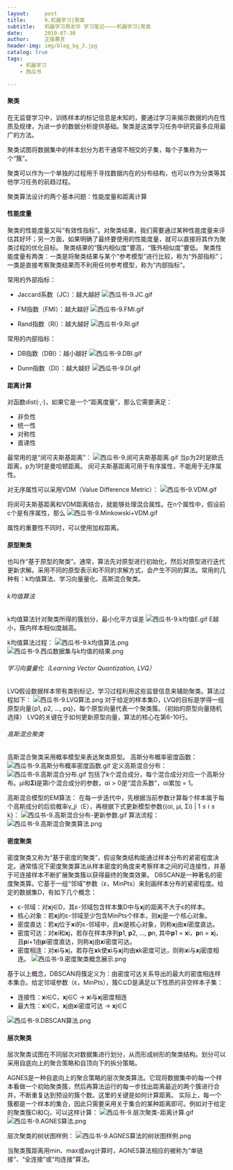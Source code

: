 ```yaml
---
layout:     post
title:      9.机器学习|聚类
subtitle:   机器学习周志华 学习笔记————机器学习|聚类
date:       2019-07-30
author:     正版慕言
header-img: img/blog_bg_3.jpg
catalog: true
tags:
    - 机器学习
    - 西瓜书

---
```


#### 聚类
在无监督学习中，训练样本的标记信息是未知的，要通过学习来揭示数据的内在性质及规律，为进一步的数据分析提供基础。聚类是这类学习任务中研究最多应用最广的方法。

聚类试图将数据集中的样本划分为若干通常不相交的子集，每个子集称为一个“簇”。

聚类可以作为一个单独的过程用于寻找数据内在的分布结构，也可以作为分类等其他学习任务的前趋过程。

聚类算法设计的两个基本问题：性能度量和距离计算

#### 性能度量
聚类的性能度量又叫“有效性指标”。对聚类结果，我们需要通过某种性能度量来评估其好坏；另一方面，如果明确了最终要使用的性能度量，就可以直接将其作为聚类过程的优化目标。
聚类结果的“簇内相似度”要高，“簇外相似度”要低。
聚类性能度量有两类：一类是将聚类结果与某个“参考模型”进行比较，称为“外部指标”；一类是直接考察聚类结果而不利用任何参考模型，称为“内部指标”。

常用的外部指标：

* Jaccard系数（JC）：越大越好
![西瓜书-9.JC.gif](/img/机器学习/西瓜书/西瓜书-9.JC.gif)

* FM指数（FMI）：越大越好
![西瓜书-9.FMI.gif](/img/机器学习/西瓜书/西瓜书-9.FMI.gif)

* Rand指数（RI）：越大越好
![西瓜书-9.RI.gif](/img/机器学习/西瓜书/西瓜书-9.RI.gif)

常用的内部指标：

* DB指数（DBI）：越小越好
![西瓜书-9.DBI.gif](/img/机器学习/西瓜书/西瓜书-9.DBI.gif)

* Dunn指数（DI）：越大越好
![西瓜书-9.DI.gif](/img/机器学习/西瓜书/西瓜书-9.DI.gif)

#### 距离计算
对函数dist(·,·)，如果它是一个“距离度量”，那么它需要满足：

* 非负性
* 统一性
* 对称性
* 直递性

最常用的是“闵可夫斯基距离”：
![西瓜书-9.闵可夫斯基距离.gif](/img/机器学习/西瓜书/西瓜书-9.闵可夫斯基距离.gif)
当p为2时是欧氏距离，p为1时是曼哈顿距离。
闵可夫斯基距离可用于有序属性，不能用于无序属性。

对无序属性可以采用VDM（Value Difference Metric）：
![西瓜书-9.VDM.gif](/img/机器学习/西瓜书/西瓜书-9.VDM.gif)

将闵可夫斯基距离和VDM距离结合，就能够处理混合属性。在n个属性中，假设前c个是有序属性，那么
![西瓜书-9.Minkowski+VDM.gif](/img/机器学习/西瓜书/西瓜书-9.Minkowski+VDM.gif)

属性的重要性不同时，可以使用加权距离。

#### 原型聚类
也叫作“基于原型的聚类”。通常，算法先对原型进行初始化，然后对原型进行迭代更新求解。采用不同的原型表示和不同的求解方式，会产生不同的算法。常用的几种有：k均值算法、学习向量量化、高斯混合聚类。

###### k均值算法
k均值算法针对聚类所得的簇划分，最小化平方误差
![西瓜书-9.k均值E.gif](/img/机器学习/西瓜书/西瓜书-9.k均值E.gif)
E越小，簇内样本相似度越高。

k均值算法过程：
![西瓜书-9.k均值算法.png](/img/机器学习/西瓜书/西瓜书-9.k均值算法.png)
![西瓜书-9.西瓜数据集与k均值的结果.png](/img/机器学习/西瓜书/西瓜书-9.西瓜数据集与k均值的结果.png)

###### 学习向量量化（Learning Vector Quantization, LVQ）
LVQ假设数据样本带有类别标记，学习过程利用这些监督信息来辅助聚类。算法过程如下：
![西瓜书-9.LVQ算法.png](/img/机器学习/西瓜书/西瓜书-9.LVQ算法.png)
对于给定的样本集D，LVQ的目标是学得一组原型向量{p1, p2, ..., pq}，每个原型向量代表一个聚类簇。（初始的原型向量随机选择）
LVQ的关键在于如何更新原型向量，算法的核心在第6-10行。

###### 高斯混合聚类
高斯混合聚类采用概率模型来表达聚类原型。
高斯分布概率密度函数：
![西瓜书-9.高斯分布概率密度函数.gif](/img/机器学习/西瓜书/西瓜书-9.高斯分布概率密度函数.gif)
定义高斯混合分布：
![西瓜书-9.高斯混合分布.gif](/img/机器学习/西瓜书/西瓜书-9.高斯混合分布.gif)
包括了k个混合成分，每个混合成分对应一个高斯分布。μi和**Σi**是第i个混合成分的参数，αi > 0是“混合系数”，αi累加 = 1。

高斯混合模型的EM算法：
在每一步迭代中，先根据当前参数计算每个样本属于每个高斯成分的后验概率γ_ji（E），再根据下式更新模型参数{(αi, μi, Σi) | 1 ≤ i ≤ k}：
![西瓜书-9.高斯混合分布-更新参数.gif](/img/机器学习/西瓜书/西瓜书-9.高斯混合分布-更新参数.gif)
算法流程：
![西瓜书-9.高斯混合聚类算法.png](/img/机器学习/西瓜书/西瓜书-9.高斯混合聚类算法.png)

#### 密度聚类
密度聚类又称为“基于密度的聚类”，假设聚类结构能通过样本分布的紧密程度决定。通常情况下密度聚类算法从样本密度的角度来考察样本之间的可连接性，并基于可连接样本不断扩展聚类簇以获得最终的聚类效果。
DBSCAN是一种著名的密度聚类算。它基于一组“邻域”参数（ε，MinPts）来刻画样本分布的紧密程度。给定的数据集D，有如下几个概念：

* ε-邻域：对**x**j∈D，其ε-邻域包含样本集D中与**x**j的距离不大于ε的样本。
* 核心对象：若**x**j的ε-邻域至少包含MinPts个样本，则**x**j是一个核心对象。
* 密度直达：若**x**j位于**x**i的ε-邻域中，且**x**i是核心对象，则称**x**j由**x**i密度直达。
* 密度可达：对**x**i和**x**j，若存在样本序列**p**1, **p**2, ..., **p**n, 其中**p**1 = **x**i，**p**n = **x**j，且**p**i+1由**p**i密度直达，则称**x**j由**x**i密度可达。
* 密度相连：对**x**i与**x**j，若存在**x**k使**x**i与**x**j均由**x**k密度可达，则称**x**i与**x**j密度相连。
![西瓜书-9.密度聚类概念展示.png](/img/机器学习/西瓜书/西瓜书-9.密度聚类概念展示.png)

基于以上概念，DBSCAN将簇定义为：由密度可达关系导出的最大的密度相连样本集合。给定邻域参数（ε，MinPts），簇C⊆D是满足以下性质的非空样本子集：

* 连接性：**x**i∈C，**x**j∈C → **x**i与**x**j密度相连
* 最大性：**x**i∈C，**x**j由**x**i密度可达 → **x**j∈C

![西瓜书-9.DBSCAN算法.png](/img/机器学习/西瓜书/西瓜书-9.DBSCAN算法.png)

#### 层次聚类
层次聚类试图在不同层次对数据集进行划分，从而形成树形的聚类结构。划分可以采用自底向上的聚合策略和自顶向下的拆分策略。

AGNES是一种自底向上的聚合策略的层次聚类算法。它现将数据集中的每一个样本看做一个初始聚类簇，然后再算法运行的每一步找出距离最近的两个簇进行合并，不断重复达到预设的簇个数。这里的关键是如何计算距离。
实际上，每一个簇都是一个样本的集合，因此只需要采用关于集合的某种距离即可。例如对于给定的聚类簇Ci和Cj，可以这样计算：
![西瓜书-9.层次聚类-距离计算.gif](/img/机器学习/西瓜书/西瓜书-9.层次聚类-距离计算.gif)
![西瓜书-9.AGNES算法.png](/img/机器学习/西瓜书/西瓜书-9.AGNES算法.png)

层次聚类的树状图样例：
![西瓜书-9.AGNES算法的树状图样例.png](/img/机器学习/西瓜书/西瓜书-9.AGNES算法的树状图样例.png)

当聚类簇距离用min、max或avg计算时，AGNES算法相应的被称为“单链接”、“全连接”或“均连接”算法。
